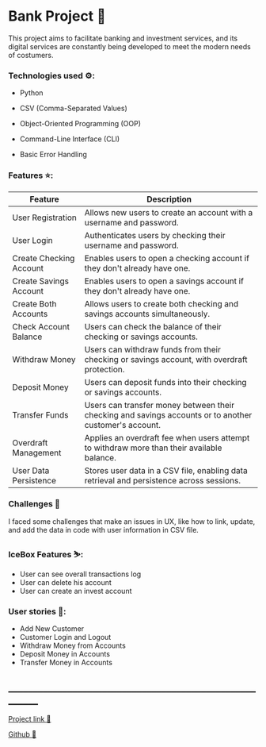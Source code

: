 <h1> Bank Project 🏦 </h1>
<p>This project aims to facilitate banking and investment services,
and its digital services are constantly being developed
 to meet the modern needs of costumers.</p>


<h3>Technologies used ⚙️:</h3>
<ul><li>Python</li></ul>
<ul><li>CSV (Comma-Separated Values)</li></ul>
<ul><li>Object-Oriented Programming (OOP)</li></ul>
<ul><li>Command-Line Interface (CLI)</li></ul>
<ul><li>Basic Error Handling</li></ul>


<h3>Features ⭐:</h3>

| **Feature**                  | **Description**                                                                                              |
|------------------------------|--------------------------------------------------------------------------------------------------------------|
| User Registration            | Allows new users to create an account with a username and password.                                        |
| User Login                   | Authenticates users by checking their username and password.                                               |
| Create Checking Account       | Enables users to open a checking account if they don't already have one.                                   |
| Create Savings Account        | Enables users to open a savings account if they don't already have one.                                    |
| Create Both Accounts          | Allows users to create both checking and savings accounts simultaneously.                                   |
| Check Account Balance         | Users can check the balance of their checking or savings accounts.                                         |
| Withdraw Money               | Users can withdraw funds from their checking or savings account, with overdraft protection.                 |
| Deposit Money                | Users can deposit funds into their checking or savings accounts.                                           |
| Transfer Funds                | Users can transfer money between their checking and savings accounts or to another customer's account.     |
| Overdraft Management          | Applies an overdraft fee when users attempt to withdraw more than their available balance.                 |
| User Data Persistence         | Stores user data in a CSV file, enabling data retrieval and persistence across sessions.                    |


<h3>Challenges 📃</h3>
<p>I faced some challenges that make an issues in UX,
 like how to link, update, and add the data in code with 
 user information in CSV file.</p>


<h3>IceBox Features ⛷️:</h3>
<ul>
<li>User can see overall transactions log</li>
<li>User can delete his account</li>
<li>User can create an invest account</li>
</ul>

<h3>User stories 📝: </h3>
<ul>
<li>Add New Customer</li>
<li>Customer Login and Logout</li>
<li>Withdraw Money from Accounts</li>
<li>Deposit Money in Accounts</li>
<li>Transfer Money in Accounts</li>
</ul>
<h2>________________________________________________________</h2>
<a href="https://github.com/majedyalmalki/PythonBankProject">Project link 🔗</a>

<a href="https://github.com/majedyalmalki">Github 🔗</a>
<!-- project name and description
a table of app functionality / user stories (already provided)
technologies used
Icebox Features (other cool functionality you could add)
Challenges / Key Takeaways From Experience
dont be afraid to make it colorful and fun! Give it life :joy: -->


